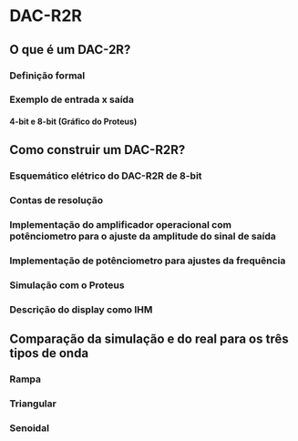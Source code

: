 # DAC-R2R

## O que é um DAC-2R?
### Definição formal
### Exemplo de entrada x saída
#### 4-bit e 8-bit (Gráfico do Proteus)

## Como construir um DAC-R2R?
### Esquemático elétrico do DAC-R2R de 8-bit 
### Contas de resolução 
### Implementação do amplificador operacional com potênciometro para o ajuste da amplitude do sinal de saída
### Implementação de potênciometro para ajustes da frequência
### Simulação com o Proteus
### Descrição do display como IHM

## Comparação da simulação e do real para os três tipos de onda 
### Rampa
### Triangular
### Senoidal 
